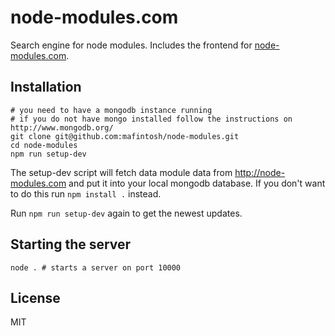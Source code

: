 # node-modules.com

Search engine for node modules. Includes the frontend for [node-modules.com](http://node-modules.com).

## Installation

	# you need to have a mongodb instance running
	# if you do not have mongo installed follow the instructions on http://www.mongodb.org/
	git clone git@github.com:mafintosh/node-modules.git
	cd node-modules
	npm run setup-dev

The setup-dev script will fetch data module data from http://node-modules.com and put it into
your local mongodb database. If you don't want to do this run `npm install .` instead.

Run `npm run setup-dev` again to get the newest updates.

## Starting the server

	node . # starts a server on port 10000

## License

MIT
